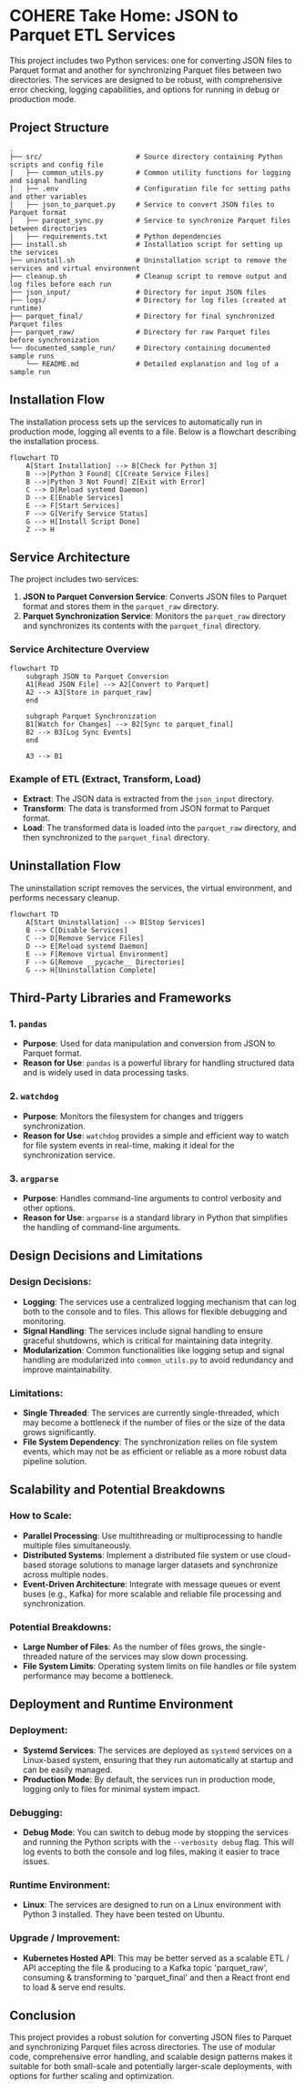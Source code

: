 # COHERE Take Home: JSON to Parquet ETL Services

This project includes two Python services: one for converting JSON files to Parquet format and another for synchronizing Parquet files between two directories. The services are designed to be robust, with comprehensive error checking, logging capabilities, and options for running in debug or production mode.

## Project Structure

```plaintext
.
├── src/                       # Source directory containing Python scripts and config file
│   ├── common_utils.py        # Common utility functions for logging and signal handling
│   ├── .env                   # Configuration file for setting paths and other variables
│   ├── json_to_parquet.py     # Service to convert JSON files to Parquet format
│   ├── parquet_sync.py        # Service to synchronize Parquet files between directories
│   ├── requirements.txt       # Python dependencies
├── install.sh                 # Installation script for setting up the services
├── uninstall.sh               # Uninstallation script to remove the services and virtual environment
├── cleanup.sh                 # Cleanup script to remove output and log files before each run
├── json_input/                # Directory for input JSON files
├── logs/                      # Directory for log files (created at runtime)
├── parquet_final/             # Directory for final synchronized Parquet files
├── parquet_raw/               # Directory for raw Parquet files before synchronization
└── documented_sample_run/     # Directory containing documented sample runs
    └── README.md              # Detailed explanation and log of a sample run
```

## Installation Flow

The installation process sets up the services to automatically run in production mode, logging all events to a file. Below is a flowchart describing the installation process.

```mermaid
flowchart TD
    A[Start Installation] --> B[Check for Python 3]
    B -->|Python 3 Found| C[Create Service Files]
    B -->|Python 3 Not Found| Z[Exit with Error]
    C --> D[Reload systemd Daemon]
    D --> E[Enable Services]
    E --> F[Start Services]
    F --> G[Verify Service Status]
    G --> H[Install Script Done]
    Z --> H
```

## Service Architecture

The project includes two services:

1. **JSON to Parquet Conversion Service**: Converts JSON files to Parquet format and stores them in the `parquet_raw` directory.
2. **Parquet Synchronization Service**: Monitors the `parquet_raw` directory and synchronizes its contents with the `parquet_final` directory.

### Service Architecture Overview

```mermaid
flowchart TD
    subgraph JSON to Parquet Conversion
    A1[Read JSON File] --> A2[Convert to Parquet]
    A2 --> A3[Store in parquet_raw]
    end
    
    subgraph Parquet Synchronization
    B1[Watch for Changes] --> B2[Sync to parquet_final]
    B2 --> B3[Log Sync Events]
    end
    
    A3 --> B1
```

### Example of ETL (Extract, Transform, Load)

- **Extract**: The JSON data is extracted from the `json_input` directory.
- **Transform**: The data is transformed from JSON format to Parquet format.
- **Load**: The transformed data is loaded into the `parquet_raw` directory, and then synchronized to the `parquet_final` directory.

## Uninstallation Flow

The uninstallation script removes the services, the virtual environment, and performs necessary cleanup.

```mermaid
flowchart TD
    A[Start Uninstallation] --> B[Stop Services]
    B --> C[Disable Services]
    C --> D[Remove Service Files]
    D --> E[Reload systemd Daemon]
    E --> F[Remove Virtual Environment]
    F --> G[Remove __pycache__ Directories]
    G --> H[Uninstallation Complete]
```

## Third-Party Libraries and Frameworks

### 1. `pandas`
- **Purpose**: Used for data manipulation and conversion from JSON to Parquet format.
- **Reason for Use**: `pandas` is a powerful library for handling structured data and is widely used in data processing tasks.

### 2. `watchdog`
- **Purpose**: Monitors the filesystem for changes and triggers synchronization.
- **Reason for Use**: `watchdog` provides a simple and efficient way to watch for file system events in real-time, making it ideal for the synchronization service.

### 3. `argparse`
- **Purpose**: Handles command-line arguments to control verbosity and other options.
- **Reason for Use**: `argparse` is a standard library in Python that simplifies the handling of command-line arguments.

## Design Decisions and Limitations

### Design Decisions:
- **Logging**: The services use a centralized logging mechanism that can log both to the console and to files. This allows for flexible debugging and monitoring.
- **Signal Handling**: The services include signal handling to ensure graceful shutdowns, which is critical for maintaining data integrity.
- **Modularization**: Common functionalities like logging setup and signal handling are modularized into `common_utils.py` to avoid redundancy and improve maintainability.

### Limitations:
- **Single Threaded**: The services are currently single-threaded, which may become a bottleneck if the number of files or the size of the data grows significantly.
- **File System Dependency**: The synchronization relies on file system events, which may not be as efficient or reliable as a more robust data pipeline solution.

## Scalability and Potential Breakdowns

### How to Scale:
- **Parallel Processing**: Use multithreading or multiprocessing to handle multiple files simultaneously.
- **Distributed Systems**: Implement a distributed file system or use cloud-based storage solutions to manage larger datasets and synchronize across multiple nodes.
- **Event-Driven Architecture**: Integrate with message queues or event buses (e.g., Kafka) for more scalable and reliable file processing and synchronization.

### Potential Breakdowns:
- **Large Number of Files**: As the number of files grows, the single-threaded nature of the services may slow down processing.
- **File System Limits**: Operating system limits on file handles or file system performance may become a bottleneck.

## Deployment and Runtime Environment

### Deployment:
- **Systemd Services**: The services are deployed as `systemd` services on a Linux-based system, ensuring that they run automatically at startup and can be easily managed.
- **Production Mode**: By default, the services run in production mode, logging only to files for minimal system impact.

### Debugging:
- **Debug Mode**: You can switch to debug mode by stopping the services and running the Python scripts with the `--verbosity debug` flag. This will log events to both the console and log files, making it easier to trace issues.

### Runtime Environment:
- **Linux**: The services are designed to run on a Linux environment with Python 3 installed. They have been tested on Ubuntu.

### Upgrade / Improvement:
- **Kubernetes Hosted API**: This may be better served as a scalable ETL / API accepting the file & producing to a Kafka topic 'parquet_raw', consuming & transforming to 'parquet_final' and then a React front end to load & serve end results.

## Conclusion

This project provides a robust solution for converting JSON files to Parquet and synchronizing Parquet files across directories. The use of modular code, comprehensive error handling, and scalable design patterns makes it suitable for both small-scale and potentially larger-scale deployments, with options for further scaling and optimization.

